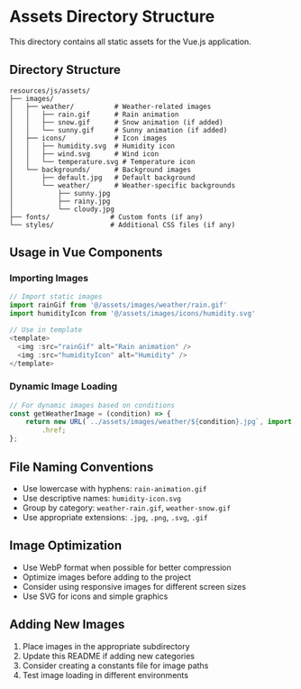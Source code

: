 # Assets Directory Structure

This directory contains all static assets for the Vue.js application.

## Directory Structure

```
resources/js/assets/
├── images/
│   ├── weather/          # Weather-related images
│   │   ├── rain.gif      # Rain animation
│   │   ├── snow.gif      # Snow animation (if added)
│   │   └── sunny.gif     # Sunny animation (if added)
│   ├── icons/            # Icon images
│   │   ├── humidity.svg  # Humidity icon
│   │   ├── wind.svg      # Wind icon
│   │   └── temperature.svg # Temperature icon
│   └── backgrounds/      # Background images
│       ├── default.jpg   # Default background
│       └── weather/      # Weather-specific backgrounds
│           ├── sunny.jpg
│           ├── rainy.jpg
│           └── cloudy.jpg
├── fonts/               # Custom fonts (if any)
└── styles/              # Additional CSS files (if any)
```

## Usage in Vue Components

### Importing Images

```javascript
// Import static images
import rainGif from '@/assets/images/weather/rain.gif'
import humidityIcon from '@/assets/images/icons/humidity.svg'

// Use in template
<template>
  <img :src="rainGif" alt="Rain animation" />
  <img :src="humidityIcon" alt="Humidity" />
</template>
```

### Dynamic Image Loading

```javascript
// For dynamic images based on conditions
const getWeatherImage = (condition) => {
    return new URL(`../assets/images/weather/${condition}.jpg`, import.meta.url)
        .href;
};
```

## File Naming Conventions

-   Use lowercase with hyphens: `rain-animation.gif`
-   Use descriptive names: `humidity-icon.svg`
-   Group by category: `weather-rain.gif`, `weather-snow.gif`
-   Use appropriate extensions: `.jpg`, `.png`, `.svg`, `.gif`

## Image Optimization

-   Use WebP format when possible for better compression
-   Optimize images before adding to the project
-   Consider using responsive images for different screen sizes
-   Use SVG for icons and simple graphics

## Adding New Images

1. Place images in the appropriate subdirectory
2. Update this README if adding new categories
3. Consider creating a constants file for image paths
4. Test image loading in different environments
